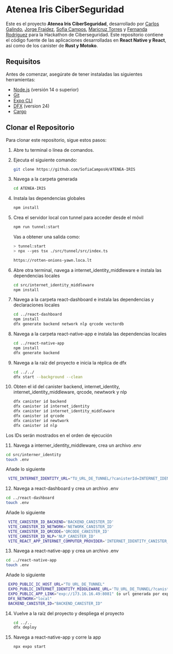 # Atenea Iris CiberSeguridad

Este es el proyecto **Atenea Iris CiberSeguridad**, desarrollado por [Carlos Galindo](https://github.com/CarlosGal19), [Jorge Fraidez](https://github.com/Jorge-Fraidez), [Sofia Campos](https://github.com/SofiaCamposH), [Maricruz Torres](https://github.com/Maricruz1900) y [Fernanda Rodríguez](https://github.com/Mafer-Rodriguez) para la Hackathon de Ciberseguridad. Este repositorio contiene el código fuente de las aplicaciones desarrolladas en **React Native y React**, así
como de los canister de **Rust y Motoko**.

## Requisitos

Antes de comenzar, asegúrate de tener instaladas las siguientes herramientas:

- [Node.js](https://nodejs.org/) (versión 14 o superior)
- [Git](https://git-scm.com/)
- [Expo CLI](https://docs.expo.dev/get-started/installation/)
- [DFX](https://internetcomputer.org/docs/current/developer-docs/getting-started/install/) (version 24)
- [Cargo](https://doc.rust-lang.org/cargo/)

## Clonar el Repositorio

Para clonar este repositorio, sigue estos pasos:

1. Abre tu terminal o línea de comandos.
2. Ejecuta el siguiente comando:

   ```bash
   git clone https://github.com/SofiaCamposH/ATENEA-IRIS

3. Navega a la carpeta generada

   ```bash
   cd ATENEA-IRIS

3. Instala las dependencias globales

   ```bash
   npm install

4. Crea el servidor local con tunnel para acceder desde el móvil

   ```bash
   npm run tunnel:start
   ```
   Vas a obtener una salida como:
   ```bash
   > tunnel:start
   > npx --yes tsx ./src/tunnel/src/index.ts

   https://rotten-onions-yawn.loca.lt

6. Abre otra terminal, navega a internet_identity_middleware e instala las dependencias locales

   ```bash
   cd src/internet_identity_middleware
   npm install

7. Navega a la carpeta react-dashboard e instala las dependencias y declaraciones locales

   ```bash
   cd ../react-dashboard
   npm install
   dfx generate backend network nlp qrcode vectordb

8. Navega a la carpeta react-native-app e instala las dependencias locales

   ```bash
   cd ../react-native-app
   npm install
   dfx generate backend

9. Navega a la raíz del proyecto e inicia la réplica de dfx

    ```bash
    cd ../../
    dfx start --background --clean

10. Obten el id del canister backend, internet_identity, internet_identity_middleware, qrcode, newtwork y nlp

    ```bash
    dfx canister id backend
    dfx canister id internet_identity
    dfx canister id internet_identity_middleware
    dfx canister id qrcode
    dfx canister id newtwork
    dfx canister id nlp

   Los IDs serán mostrados en el orden de ejecución

11. Navega a interner_identity_middleware, crea un archivo .env

   ```bash
   cd src/interner_identity
   touch .env
   ```
   Añade lo siguiente
  ```bash
   VITE_INTERNET_IDENTITY_URL="TU_URL_DE_TUNNEL/?canisterId=INTERNET_IDENTITY_CANISTER_ID"
   ```

12. Navega a react-dashboard y crea un archivo .env

   ```bash
   cd ../react-dashboard
   touch .env
   ```
   Añade lo siguiente
  ```bash
   VITE_CANISTER_ID_BACKEND='BACKEND_CANISTER_ID'
   VITE_CANISTER_ID_NETWORK='NETWORK_CANISTER_ID'
   VITE_CANISTER_ID_QRCODE='QRCODE_CANISTER_ID'
   VITE_CANISTER_ID_NLP='NLP_CANISTER_ID'
   VITE_REACT_APP_INTERNET_COMPUTER_PROVIDER='INTERNET_IDENTITY_CANISTER_ID.localhost:4943/'
  ```

13. Navega a react-native-app y crea un archivo .env

   ```bash
   cd ../react-native-app
   touch .env
   ```
   Añade lo siguiente
  ```bash
   EXPO_PUBLIC_IC_HOST_URL="TU_URL_DE_TUNNEL"
   EXPO_PUBLIC_INTERNET_IDENTITY_MIDDLEWARE_URL='TU_URL_DE_TUNNEL/?canisterId=INTERNET_IDENTITY_MIDDLEWARE_CANISTER_ID'
   EXPO_PUBLIC_APP_LINK="exp://173.16.16.49:8081" (o url generada por expo)
   DFX_NETWORK="local"
   BACKEND_CANISTER_ID="BACKEND_CANISTER_ID"
   ```

14. Vuelve a la raíz del proyecto y despliega el proyecto

    ```bash
    cd ../..
    dfx deploy

15. Navega a react-native-app y corre la app

    ```bash
    npx expo start
